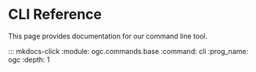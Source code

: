 # CLI Reference

This page provides documentation for our command line tool.

::: mkdocs-click
    :module: ogc.commands.base
    :command: cli
    :prog_name: ogc
    :depth: 1
